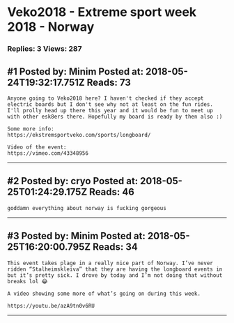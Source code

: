# Veko2018 - Extreme sport week 2018 - Norway

### Replies: 3 Views: 287

## \#1 Posted by: Minim Posted at: 2018-05-24T19:32:17.751Z Reads: 73

```
Anyone going to Veko2018 here? I haven't checked if they accept electric boards but I don't see why not at least on the fun rides. I'll prolly head up there this year and it would be fun to meet up with other esk8ers there. Hopefully my board is ready by then also :) 

Some more info: 
https://ekstremsportveko.com/sports/longboard/

Video of the event:
https://vimeo.com/43348956
```

---
## \#2 Posted by: cryo Posted at: 2018-05-25T01:24:29.175Z Reads: 46

```
goddamn everything about norway is fucking gorgeous
```

---
## \#3 Posted by: Minim Posted at: 2018-05-25T16:20:00.795Z Reads: 34

```
This event takes plage in a really nice part of Norway. I’ve never ridden “Stalheimskleiva” that they are having the longboard events in but it’s pretty sick. I drove by today and I’m not doing that without breaks lol 😂 

A video showing some more of what’s going on during this week. 

https://youtu.be/azA9tn0v6RU
```

---
